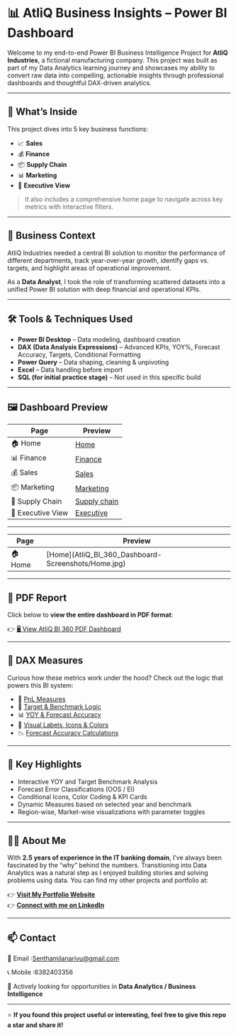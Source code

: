 # 📊 AtliQ Business Insights – Power BI Dashboard

Welcome to my end-to-end Power BI Business Intelligence Project for **AtliQ Industries**, a fictional manufacturing company. This project was built as part of my Data Analytics learning journey and showcases my ability to convert raw data into compelling, actionable insights through professional dashboards and thoughtful DAX-driven analytics.

---

## 🚀 What’s Inside

This project dives into 5 key business functions:

- 📈 **Sales**
- 💰 **Finance**
- 📦 **Supply Chain**
- 📊 **Marketing**
- 🧠 **Executive View**

> It also includes a comprehensive home page to navigate across key metrics with interactive filters.

---

## 🧠 Business Context

AtliQ Industries needed a central BI solution to monitor the performance of different departments, track year-over-year growth, identify gaps vs. targets, and highlight areas of operational improvement.

As a **Data Analyst**, I took the role of transforming scattered datasets into a unified Power BI solution with deep financial and operational KPIs.

---

## 🛠️ Tools & Techniques Used

- **Power BI Desktop** – Data modeling, dashboard creation  
- **DAX (Data Analysis Expressions)** – Advanced KPIs, YOY%, Forecast Accuracy, Targets, Conditional Formatting  
- **Power Query** – Data shaping, cleaning & unpivoting  
- **Excel** – Data handling before import  
- **SQL (for initial practice stage)** – Not used in this specific build

---

## 🖼️ Dashboard Preview

| Page         | Preview |
|--------------|---------|
| 🏠 Home       | [Home](https://github.com/SENTHAMILAN27/Atliq-Business-Insights-PowerBI/blob/main/AtliQ_BI_360_Dashboard-%20Screenshots/Home.jpg) |
| 📊 Finance      | [Finance](https://github.com/SENTHAMILAN27/Atliq-Business-Insights-PowerBI/blob/main5/AtliQ_BI_360_Dashboard-%20Screenshots/Finance.jpg) |
| 💰 Sales    | [Sales](https://github.com/SENTHAMILAN27/Atliq-Business-Insights-PowerBI/blob/main/AtliQ_BI_360_Dashboard-%20Screenshots/Sales.jpg) |
| 📦 Marketing  | [Marketing](https://github.com/SENTHAMILAN27/Atliq-Business-Insights-PowerBI/blob/main/AtliQ_BI_360_Dashboard-%20Screenshots/Marketing.jpg) |
| 📣 Supply Chain  | [Supply chain](https://github.com/SENTHAMILAN27/Atliq-Business-Insights-PowerBI/blob/main/AtliQ_BI_360_Dashboard-%20Screenshots/Supply%20Chain.jpg) |
| 🧠 Executive View | [Executive](https://github.com/SENTHAMILAN27/Atliq-Business-Insights-PowerBI/blob/main/AtliQ_BI_360_Dashboard-%20Screenshots/Executive.jpg) |


---
| Page         | Preview |
|--------------|---------|
| 🏠 Home| [Home](AtliQ_BI_360_Dashboard- Screenshots/Home.jpg)

--------------------------------

## 📄 PDF Report

Click below to **view the entire dashboard in PDF format**:

👉 [🖥️ View AtliQ BI 360 PDF Dashboard](https://github.com/SENTHAMILAN27/Atliq-Business-Insights-PowerBI/blob/main/AtliQ_BI_360_Dashboard-%20PDF/AtliQ_BI_360_Dashboard.pdf.pdf)

---

## 🧮 DAX Measures

Curious how these metrics work under the hood? Check out the logic that powers this BI system:

- 📂 [PnL Measures](https://github.com/SENTHAMILAN27/Atliq-Business-Insights-PowerBI/blob/main/Measures%20Used/pnl_measures.txt.txt)
- 🎯 [Target & Benchmark Logic](https://github.com/SENTHAMILAN27/Atliq-Business-Insights-PowerBI/blob/main/Measures%20Used/targets_measures.txt.txt)
- 📊 [YOY & Forecast Accuracy](https://github.com/SENTHAMILAN27/Atliq-Business-Insights-PowerBI/blob/main/Measures%20Used/yoy_analysis.txt.txt)
- 🌈 [Visual Labels, Icons & Colors](https://github.com/SENTHAMILAN27/Atliq-Business-Insights-PowerBI/blob/main/Measures%20Used/yoy_analysis.txt.txt)
- 📉 [Forecast Accuracy Calculations](https://github.com/SENTHAMILAN27/Atliq-Business-Insights-PowerBI/blob/main/Measures%20Used/forecast_accuracy.txt.txt)
---

## 🎯 Key Highlights

- Interactive YOY and Target Benchmark Analysis
- Forecast Error Classifications (OOS / EI)
- Conditional Icons, Color Coding & KPI Cards
- Dynamic Measures based on selected year and benchmark
- Region-wise, Market-wise visualizations with parameter toggles

---

## 🙋‍♂️ About Me

With **2.5 years of experience in the IT banking domain**, I’ve always been fascinated by the “why” behind the numbers. Transitioning into Data Analytics was a natural step as I enjoyed building stories and solving problems using data. You can find my other projects and portfolio at:

👉 **[Visit My Portfolio Website](https://codebasics.io/portfolio/SENTHAMILAN-A)**  
👉 **[Connect with me on LinkedIn](https://www.linkedin.com/in/senthamilan27/)**

---

## 📫 Contact

📧 Email  :Senthamilanarivu@gmail.com

📞 Mobile :6382403356

🧳 Actively looking for opportunities in **Data Analytics / Business Intelligence**

---

⭐ **If you found this project useful or interesting, feel free to give this repo a star and share it!**
